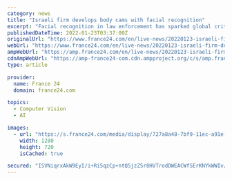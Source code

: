 ```yaml
---
category: news
title: "Israeli firm develops body cams with facial recognition"
excerpt: "Facial recognition in law enforcement has sparked global criticism, with US tech giants backing away from providing the technology to police, citing privacy risks. Proponents including Tirza ..."
publishedDateTime: 2022-01-23T03:37:00Z
originalUrl: "https://www.france24.com/en/live-news/20220123-israeli-firm-develops-body-cams-with-facial-recognition"
webUrl: "https://www.france24.com/en/live-news/20220123-israeli-firm-develops-body-cams-with-facial-recognition"
ampWebUrl: "https://amp.france24.com/en/live-news/20220123-israeli-firm-develops-body-cams-with-facial-recognition"
cdnAmpWebUrl: "https://amp-france24-com.cdn.ampproject.org/c/s/amp.france24.com/en/live-news/20220123-israeli-firm-develops-body-cams-with-facial-recognition"
type: article

provider:
  name: France 24
  domain: france24.com

topics:
  - Computer Vision
  - AI

images:
  - url: "https://s.france24.com/media/display/727a8a48-7bf9-11ec-a91e-005056bfb2b6/w:1280/p:16x9/b1c3402e2d4d954ff8797d511fed4f2deb9d008a.jpg"
    width: 1280
    height: 720
    isCached: true

secured: "ISVNiqrxAkW9EyI/i+Ri5qzCp+ntQ5jzZ5r8HVTrodDWEACWfSErKNYkWWIv/VS2hREZOVAWZbHTTqJmg6Bfaiaupmtd5hRCMz6MnZGF0bxyvDarMPXXMcQ9SZ4gkqSkcUv6KCqtnIK1WKiwpbrh/dYbBs4DD+tOwKcG8fmdP5+SIfpMiXhBpnmWnvPHPjh9/zX2T2+fQYRcT8IFvD/BxDGQJN/omm2fhnEp1OXulRVPL17nahAudC6vFBQCMG6yGCClS9lX/VF1T4dMDUE4X7tr3qzG8eiJ2qcwIppRTKP9sF3If9GJ199jS0oHaCRe6/tgjDtYLZ6V45hriY1XBKtC2+JUwqFROor4x75quLc=;RNsWPR9G2XUkSdIGyBtvdg=="
---
```



